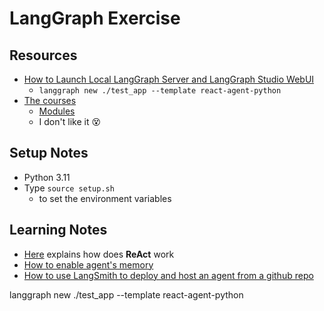 # LangGraph Exercise

## Resources
* [How to Launch Local LangGraph Server and LangGraph Studio WebUI][6]
  *  `langgraph new ./test_app --template react-agent-python`
* [The courses][1]
  * [Modules][2]
  * I don't like it 😵


## Setup Notes
* Python 3.11
* Type `source setup.sh` 
  * to set the environment variables


## Learning Notes
* [Here][3] explains how does <b>ReAct</b> work
* [How to enable agent's memory][4]
* [How to use LangSmith to deploy and host an agent from a github repo][5]


[1]:https://academy.langchain.com/courses/take/intro-to-langgraph/lessons/
[2]:https://github.com/langchain-ai/langchain-academy
[3]:https://github.com/langchain-ai/langchain-academy/blob/main/module-1/agent.ipynb
[4]:https://github.com/langchain-ai/langchain-academy/blob/main/module-1/agent-memory.ipynb
[5]:https://academy.langchain.com/courses/take/intro-to-langgraph/lessons/58239303-lesson-8-intro-to-deployment
[6]:https://langchain-ai.github.io/langgraph/tutorials/langgraph-platform/local-server/#__tabbed_1_1


langgraph new ./test_app --template react-agent-python 